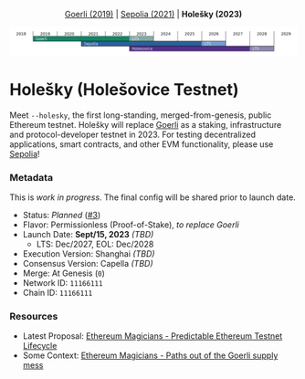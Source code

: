 <p align="center"><a href="https://github.com/eth-clients/goerli">Goerli (2019)</a> | <a href="https://github.com/eth-clients/sepolia">Sepolia (2021)</a> | <strong>Holešky (2023)</strong></p>
<p align="center"><img src="./assets/holesovice.png" /></p>

# Holešky (Holešovice Testnet)

Meet `--holesky`, the first long-standing, merged-from-genesis, public Ethereum testnet. Holešky will replace <a href="https://github.com/eth-clients/goerli">Goerli</a> as a staking, infrastructure and protocol-developer testnet in 2023. For testing decentralized applications, smart contracts, and other EVM functionality, please use <a href="https://github.com/eth-clients/sepolia">Sepolia</a>!

### Metadata

This is _work in progress_. The final config will be shared prior to launch date.

* Status: _Planned_ ([#3](https://github.com/eth-clients/holesky/issues/3))
* Flavor: Permissionless (Proof-of-Stake), _to replace Goerli_
* Launch Date: **Sept/15, 2023** _(TBD)_
  * LTS: Dec/2027, EOL: Dec/2028
* Execution Version: Shanghai _(TBD)_
* Consensus Version: Capella _(TBD)_
* Merge: At Genesis (`0`)
* Network ID: `11166111`
* Chain ID: `11166111`

### Resources

* Latest Proposal: [Ethereum Magicians - Predictable Ethereum Testnet Lifecycle](https://ethereum-magicians.org/t/proposal-predictable-ethereum-testnet-lifecycle/11575)
* Some Context: [Ethereum Magicians - Paths out of the Goerli supply mess](https://ethereum-magicians.org/t/testnet-workgroup-paths-out-of-the-goerli-supply-mess/11453)

